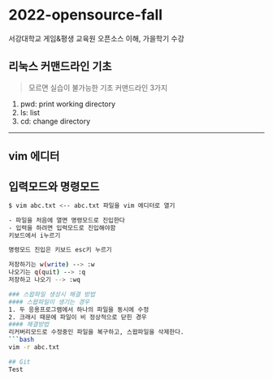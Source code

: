 # 2022-opensource-fall
서강대학교 게임&amp;평생 교육원 오픈소스 이해, 가을학기 수강

## 리눅스 커맨드라인 기초
> 모르면 실습이 불가능한 기초 커맨드라인 3가지
1. pwd: print working directory
2. ls: list
3. cd: change directory

---------------------------------------------------------------
## vim 에디터

##  입력모드와 명령모드
```bash
$ vim abc.txt <-- abc.txt 파일을 vim 에디터로 열기

- 파일을 처음에 열면 명령모드로 진입한다
- 입력을 하려면 입력모드로 진입해야함
키보드에서 i누르기

명령모드 진입은 키보드 esc키 누르기

저장하기는 w(write) --> :w
나오기는 q(quit) --> :q
저장하고 나오기 --> :wq

### 스왑파일 생성시 해결 방법
#### 스왑파일이 생기는 경우 
1. 두 응용프로그램에서 하나의 파일을 동시에 수정
2. 크래시 때문에 파일이 비 정상적으로 닫힌 경우
#### 해결방법
리커버리모드로 수정중인 파일을 복구하고, 스왑파일을 삭제한다.
```bash
vim -r abc.txt

## Git
Test
```
